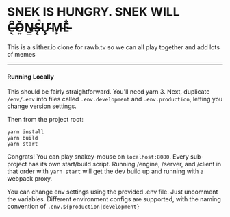 # SNEK IS HUNGRY. SNEK WILL C̶̖̑Ǒ̵͍N̶̳S̵̨̚Ư̴̧M̴̙E̵̐

This is a slither.io clone for rawb.tv so we can all play together and add lots of memes

_____
#### Running Locally
This should be fairly straightforward. You'll need yarn 3. Next, duplicate `/env/.env` into files 
called `.env.development` and `.env.production`, letting you change version settings. 

Then from the project root:
```
yarn install
yarn build
yarn start
```
Congrats! You can play snakey-mouse on `localhost:8080`. Every sub-project has its own
start/build script. Running /engine, /server, and /client in that order with `yarn start` will
get the dev build up and running with a webpack proxy.

You can change env settings using the provided .env file. Just uncomment the variables. Different
environment configs are supported, with the naming convention of `.env.${production|development}`